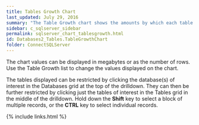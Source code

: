```yaml
---
title: Tables Growth Chart
last_updated: July 29, 2016
summary: "The Table Growth chart shows the amounts by which each table is growing over time."
sidebar: c_sqlserver_sidebar
permalink: sqlserver_chart_tablesgrowth.html
id: Databases2_Tables.TableGrowthChart
folder: ConnectSQLServer
---
```




The chart values can be displayed in megabytes or as the number of rows. Use the Table Growth list to change the values displayed on the chart.

The tables displayed can be restricted by clicking the database(s) of interest in the Databases grid at the top of the drilldown. They can then be further restricted by clicking just the tables of interest in the Tables grid in the middle of the drilldown. Hold down the **Shift** key to select a block of multiple records, or the **CTRL** key to select individual records.


{% include links.html %}
